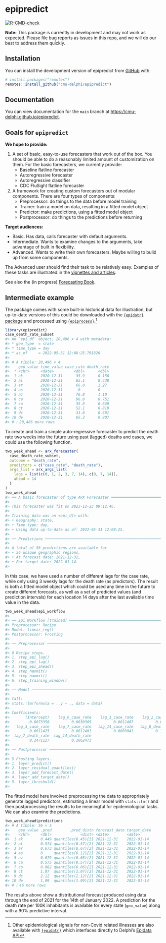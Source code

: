 
<!-- README.md is generated from README.Rmd. Please edit that file -->

# epipredict

<!-- badges: start -->

[![R-CMD-check](https://github.com/cmu-delphi/epipredict/actions/workflows/R-CMD-check.yaml/badge.svg)](https://github.com/cmu-delphi/epipredict/actions/workflows/R-CMD-check.yaml)
<!-- badges: end -->

**Note:** This package is currently in development and may not work as
expected. Please file bug reports as issues in this repo, and we will do
our best to address them quickly.

## Installation

You can install the development version of epipredict from
[GitHub](https://github.com/) with:

``` r
# install.packages("remotes")
remotes::install_github("cmu-delphi/epipredict")
```

## Documentation

You can view documentation for the `main` branch at
<https://cmu-delphi.github.io/epipredict>.

## Goals for `epipredict`

**We hope to provide:**

1.  A set of basic, easy-to-use forecasters that work out of the box.
    You should be able to do a reasonably limited amount of
    customization on them. For the basic forecasters, we currently
    provide:
    - Baseline flatline forecaster
    - Autoregressive forecaster
    - Autoregressive classifier
    - CDC FluSight flatline forecaster
2.  A framework for creating custom forecasters out of modular
    components. There are four types of components:
    - Preprocessor: do things to the data before model training
    - Trainer: train a model on data, resulting in a fitted model object
    - Predictor: make predictions, using a fitted model object
    - Postprocessor: do things to the predictions before returning

**Target audiences:**

- Basic. Has data, calls forecaster with default arguments.
- Intermediate. Wants to examine changes to the arguments, take
  advantage of built in flexibility.
- Advanced. Wants to write their own forecasters. Maybe willing to build
  up from some components.

The Advanced user should find their task to be relatively easy. Examples
of these tasks are illustrated in the [vignettes and
articles](https://cmu-delphi.github.io/epipredict).

See also the (in progress) [Forecasting
Book](https://cmu-delphi.github.io/delphi-tooling-book/).

## Intermediate example

The package comes with some built-in historical data for illustration,
but up-to-date versions of this could be downloaded with the
[`{epidatr}` package](https://cmu-delphi.github.io/epidatr/) and
processed using
[`{epiprocess}`](https://cmu-delphi.github.io/epiprocess/).[^1]

``` r
library(epipredict)
case_death_rate_subset
#> An `epi_df` object, 20,496 x 4 with metadata:
#> * geo_type  = state
#> * time_type = day
#> * as_of     = 2022-05-31 12:08:25.791826
#> 
#> # A tibble: 20,496 × 4
#>    geo_value time_value case_rate death_rate
#>  * <chr>     <date>         <dbl>      <dbl>
#>  1 ak        2020-12-31      35.9      0.158
#>  2 al        2020-12-31      65.1      0.438
#>  3 ar        2020-12-31      66.0      1.27 
#>  4 as        2020-12-31       0        0    
#>  5 az        2020-12-31      76.8      1.10 
#>  6 ca        2020-12-31      96.0      0.751
#>  7 co        2020-12-31      35.8      0.649
#>  8 ct        2020-12-31      52.1      0.819
#>  9 dc        2020-12-31      31.0      0.601
#> 10 de        2020-12-31      65.2      0.807
#> # ℹ 20,486 more rows
```

To create and train a simple auto-regressive forecaster to predict the
death rate two weeks into the future using past (lagged) deaths and
cases, we could use the following function.

``` r
two_week_ahead <- arx_forecaster(
  case_death_rate_subset,
  outcome = "death_rate",
  predictors = c("case_rate", "death_rate"),
  args_list = arx_args_list(
    lags = list(c(0, 1, 2, 3, 7, 14), c(0, 7, 14)),
    ahead = 14
  )
)
two_week_ahead
#> ══ A basic forecaster of type ARX Forecaster ═══════════════════════════════
#> 
#> This forecaster was fit on 2023-12-23 09:12:46.
#> 
#> Training data was an <epi_df> with:
#> • Geography: state,
#> • Time type: day,
#> • Using data up-to-date as of: 2022-05-31 12:08:25.
#> 
#> ── Predictions ─────────────────────────────────────────────────────────────
#> 
#> A total of 56 predictions are available for
#> • 56 unique geographic regions,
#> • At forecast date: 2021-12-31,
#> • For target date: 2022-01-14.
#> 
```

In this case, we have used a number of different lags for the case rate,
while only using 3 weekly lags for the death rate (as predictors). The
result is both a fitted model object which could be used any time in the
future to create different forecasts, as well as a set of predicted
values (and prediction intervals) for each location 14 days after the
last available time value in the data.

``` r
two_week_ahead$epi_workflow
#> 
#> ══ Epi Workflow [trained] ══════════════════════════════════════════════════
#> Preprocessor: Recipe
#> Model: linear_reg()
#> Postprocessor: Frosting
#> 
#> ── Preprocessor ────────────────────────────────────────────────────────────
#> 
#> 6 Recipe steps.
#> 1. step_epi_lag()
#> 2. step_epi_lag()
#> 3. step_epi_ahead()
#> 4. step_naomit()
#> 5. step_naomit()
#> 6. step_training_window()
#> 
#> ── Model ───────────────────────────────────────────────────────────────────
#> 
#> Call:
#> stats::lm(formula = ..y ~ ., data = data)
#> 
#> Coefficients:
#>       (Intercept)    lag_0_case_rate    lag_1_case_rate    lag_2_case_rate  
#>        -0.0073358          0.0030365          0.0012467          0.0009536  
#>   lag_3_case_rate    lag_7_case_rate   lag_14_case_rate   lag_0_death_rate  
#>         0.0011425          0.0012481          0.0003041          0.1351769  
#>  lag_7_death_rate  lag_14_death_rate  
#>         0.1471127          0.1062473
#> 
#> ── Postprocessor ───────────────────────────────────────────────────────────
#> 
#> 5 Frosting layers.
#> 1. layer_predict()
#> 2. layer_residual_quantiles()
#> 3. layer_add_forecast_date()
#> 4. layer_add_target_date()
#> 5. layer_threshold()
#> 
```

The fitted model here involved preprocessing the data to appropriately
generate lagged predictors, estimating a linear model with `stats::lm()`
and then postprocessing the results to be meaningful for epidemiological
tasks. We can also examine the predictions.

``` r
two_week_ahead$predictions
#> # A tibble: 56 × 5
#>    geo_value .pred        .pred_distn forecast_date target_date
#>    <chr>     <dbl>             <dist> <date>        <date>     
#>  1 ak        0.449 quantiles(0.45)[2] 2021-12-31    2022-01-14 
#>  2 al        0.574 quantiles(0.57)[2] 2021-12-31    2022-01-14 
#>  3 ar        0.673 quantiles(0.67)[2] 2021-12-31    2022-01-14 
#>  4 as        0     quantiles(0.12)[2] 2021-12-31    2022-01-14 
#>  5 az        0.679 quantiles(0.68)[2] 2021-12-31    2022-01-14 
#>  6 ca        0.575 quantiles(0.57)[2] 2021-12-31    2022-01-14 
#>  7 co        0.862 quantiles(0.86)[2] 2021-12-31    2022-01-14 
#>  8 ct        1.07  quantiles(1.07)[2] 2021-12-31    2022-01-14 
#>  9 dc        2.12  quantiles(2.12)[2] 2021-12-31    2022-01-14 
#> 10 de        1.09  quantiles(1.09)[2] 2021-12-31    2022-01-14 
#> # ℹ 46 more rows
```

The results above show a distributional forecast produced using data
through the end of 2021 for the 14th of January 2022. A prediction for
the death rate per 100K inhabitants is available for every state
(`geo_value`) along with a 90% predictive interval.

[^1]: Other epidemiological signals for non-Covid related illnesses are
    also available with
    [`{epidatr}`](https://github.com/cmu-delphi/epidatr) which
    interfaces directly to Delphi’s [Epidata
    API](https://cmu-delphi.github.io/delphi-epidata/)
